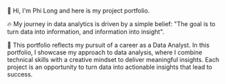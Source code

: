 👋 Hi, I'm Phi Long and here is my project portfolio.

:fire: My journey in data analytics is driven by a simple belief: "The goal is to turn data into information, and information into insight". 

:open_book: This portfolio reflects my pursuit of a career as a Data Analyst. In this portfolio, I showcase my approach to data analysis, where I combine technical skills with a creative mindset to deliver meaningful insights. Each project is an opportunity to turn data into actionable insights that lead to success.
